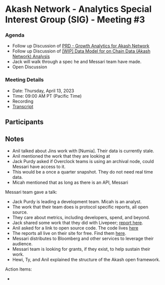 
# Akash Network - Analytics Special Interest Group (SIG) - Meeting #3


### **Agenda**

- Follow up Discussion of [PRD - Growth Analytics for Akash Network](https://github.com/akash-network/community/blob/main/sig-analytics/prd.md)
- Follow up Discussion of [[WIP] Data Model for on Chain Data (Akash Network) Analysis](https://github.com/akash-network/community/blob/main/sig-analytics/onchain-data-model.md)
- Jack will walk through a spec he and Messari team have made.
- Open Discussion


### **Meeting Details**

- Date: Thursday, April 13, 2023
- Time: 09:00 AM PT (Pacific Time)
- Recording
- [Transcript](#transcript)

## **Participants**



## Notes

- Anil talked about Jins work with [Numia]. Their data is currently stale.
- Anil mentioned the work that they are looking at 
- Jack Purdy asked if Overclock teams is using an archival node, could Messari have access to it.
- This would be a once a quarter snapshot. They do not need real time data. 
- Micah mentioned that as long as there is an API, Messari 

Messari team gave a talk:

- Jack Purdy is leading a development team. Micah is an analyst. 
- The work that their team does is protocol specific reports, all open source.
- They care about metrics, including developers, spend, and beyond.
- Jack shared some work that they did with Livepeer; [report here](https://messari.io/report/state-of-livepeer-q4-2022?referrer=asset:livepeer).
- Anil asked for a link to open source code. The code lives [here](https://subgraphs.messari.io/)
- The reports all live on their site for free. Find them [here](https://messari.io/research/protocol-reporting).
- Messari distributes to Bloomberg and other services to leverage their audience. 
- Messari team is looking for grants, if they exist, to help sustain their work. 
- Hewi, Ty, and Anil explained the structure of the Akash open framework.


Action Items:

- 
